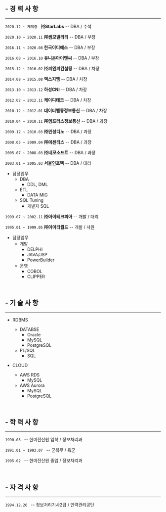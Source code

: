 ## - 경 력 사 항
- - -

```2020.12 ~ 재직중 ```     **㈜StarLabs**          -- DBA / 수석

``` 2020.10 ~ 2020.11 ```   **㈜썸모빌리티**        -- DBA / 부장

``` 2016.11 ~ 2020.08 ```   **한국이디에스**        -- DBA / 부장

``` 2016.08 ~ 2016.10 ```   **유니온아이엔씨**      -- DBA / 부장

``` 2015.12 ~ 2016.02 ```   **㈜피엔피컨설팅**      -- DBA / 차장

``` 2014.08 ~ 2015.08 ```   **엑스지엠**            -- DBA / 차장

``` 2013.10 ~ 2013.12 ```   **하성CNI**             -- DBA / 차장

``` 2012.02 ~ 2012.11 ```   **케이디테크**          -- DBA / 차장

``` 2010.12 ~ 2012.01 ```   **데이터밸류정보통신**  -- DBA / 차장

``` 2010.04 ~ 2010.11 ```   **㈜엠프러스정보통신**  -- DBA / 과장

``` 2009.12 ~ 2010.03 ```   **㈜인성디노**          -- DBA / 과장

``` 2008.05 ~ 2009.04 ```   **㈜에센티스**          -- DBA / 과장

``` 2005.07 ~ 2008.03 ```   **㈜네모소프트**        -- DBA / 과장

``` 2003.01 ~ 2005.03 ```   **서울인포텍**          -- DBA / 대리

* 담당업무
  - DBA
    + DDL, DML
  - ETL
    + DATA MIG
  - SQL Tuning
    + 개발자 SQL

``` 1999.07 ~ 2002.11 ```   **㈜아이테크피아**      -- 개발 / 대리

``` 1995.01 ~ 1999.05 ```   **㈜아이티월드**        -- 개발 / 사원

* 담당업무
  - 개발
    + DELPHI
    + JAVA/JSP
    + PowerBuilder
  - 운영
    + COBOL
    + CLIPPER

<br>

## - 기 술 사 항
- - -

* RDBMS
  - DATABSE
    + Oracle
    + MySQL
    + PostgreSQL
  - PL/SQL
    + SQL

* CLOUD
  - AWS RDS
    + MySQL
  - AWS Aurora
    + MySQL
    + PostgreSQL

<br>

## - 학 력 사 항
- - -

```1990.03 ```              -- 한미전산원 입학 / 정보처리과

```1991.01 ~ 1993.07 ```    -- 군복무 / 육군

```1995.02 ```              -- 한미전산원 졸업 / 정보처리과

<br>

## - 자 격 사 항
- - -

```1994.12.26 ```           -- 정보처리기사2급 / 인력관리공단
